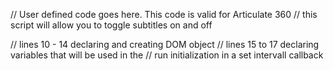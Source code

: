 // User defined code goes here. This code is valid for Articulate 360
// this script will allow you to toggle subtitles on and off

// lines 10 - 14 declaring and creating DOM object
// lines 15 to 17 declaring variables that will be used in the <a>
// run initialization in a set intervall callback
